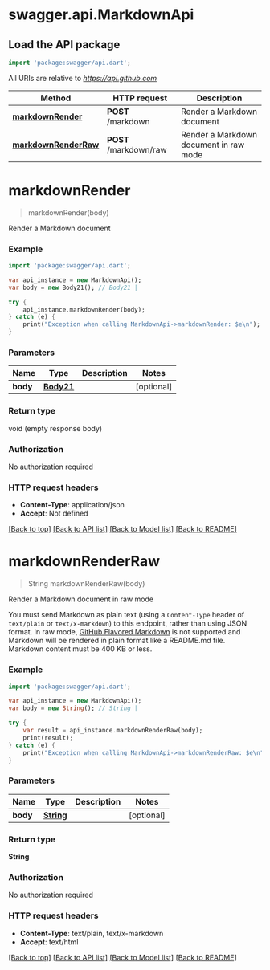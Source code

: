 # swagger.api.MarkdownApi

## Load the API package
```dart
import 'package:swagger/api.dart';
```

All URIs are relative to *https://api.github.com*

Method | HTTP request | Description
------------- | ------------- | -------------
[**markdownRender**](MarkdownApi.md#markdownRender) | **POST** /markdown | Render a Markdown document
[**markdownRenderRaw**](MarkdownApi.md#markdownRenderRaw) | **POST** /markdown/raw | Render a Markdown document in raw mode

# **markdownRender**
> markdownRender(body)

Render a Markdown document

### Example
```dart
import 'package:swagger/api.dart';

var api_instance = new MarkdownApi();
var body = new Body21(); // Body21 | 

try {
    api_instance.markdownRender(body);
} catch (e) {
    print("Exception when calling MarkdownApi->markdownRender: $e\n");
}
```

### Parameters

Name | Type | Description  | Notes
------------- | ------------- | ------------- | -------------
 **body** | [**Body21**](Body21.md)|  | [optional] 

### Return type

void (empty response body)

### Authorization

No authorization required

### HTTP request headers

 - **Content-Type**: application/json
 - **Accept**: Not defined

[[Back to top]](#) [[Back to API list]](../README.md#documentation-for-api-endpoints) [[Back to Model list]](../README.md#documentation-for-models) [[Back to README]](../README.md)

# **markdownRenderRaw**
> String markdownRenderRaw(body)

Render a Markdown document in raw mode

You must send Markdown as plain text (using a `Content-Type` header of `text/plain` or `text/x-markdown`) to this endpoint, rather than using JSON format. In raw mode, [GitHub Flavored Markdown](https://github.github.com/gfm/) is not supported and Markdown will be rendered in plain format like a README.md file. Markdown content must be 400 KB or less.

### Example
```dart
import 'package:swagger/api.dart';

var api_instance = new MarkdownApi();
var body = new String(); // String | 

try {
    var result = api_instance.markdownRenderRaw(body);
    print(result);
} catch (e) {
    print("Exception when calling MarkdownApi->markdownRenderRaw: $e\n");
}
```

### Parameters

Name | Type | Description  | Notes
------------- | ------------- | ------------- | -------------
 **body** | [**String**](String.md)|  | [optional] 

### Return type

**String**

### Authorization

No authorization required

### HTTP request headers

 - **Content-Type**: text/plain, text/x-markdown
 - **Accept**: text/html

[[Back to top]](#) [[Back to API list]](../README.md#documentation-for-api-endpoints) [[Back to Model list]](../README.md#documentation-for-models) [[Back to README]](../README.md)

